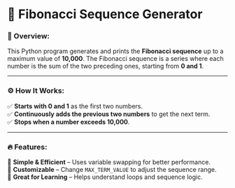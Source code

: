 # **🔢 Fibonacci Sequence Generator**  

### **📌 Overview:**  
This Python program generates and prints the **Fibonacci sequence** up to a maximum value of **10,000**. The Fibonacci sequence is a series where each number is the sum of the two preceding ones, starting from **0 and 1**.  

---

### **⚙️ How It Works:**  
✅ **Starts with 0 and 1** as the first two numbers.  
✅ **Continuously adds the previous two numbers** to get the next term.  
✅ **Stops when a number exceeds 10,000**.  

---

### **🔥 Features:**  
🔹 **Simple & Efficient** – Uses variable swapping for better performance.  
🔹 **Customizable** – Change `MAX_TERM_VALUE` to adjust the sequence range.  
🔹 **Great for Learning** – Helps understand loops and sequence logic.  
